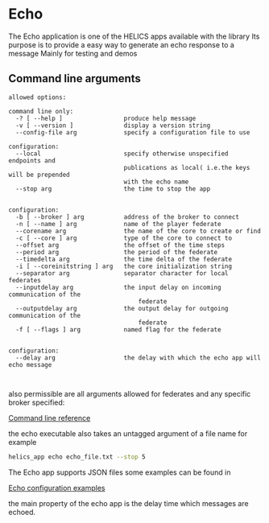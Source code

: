 # Echo

The Echo application is one of the HELICS apps available with the library
Its purpose is to provide a easy way to generate an echo response to a message
Mainly for testing and demos

## Command line arguments

```text
allowed options:

command line only:
  -? [ --help ]                 produce help message
  -v [ --version ]              display a version string
  --config-file arg             specify a configuration file to use

configuration:
  --local                       specify otherwise unspecified endpoints and
                                publications as local( i.e.the keys will be prepended
                                with the echo name
  --stop arg                    the time to stop the app


configuration:
  -b [ --broker ] arg           address of the broker to connect
  -n [ --name ] arg             name of the player federate
  --corename arg                the name of the core to create or find
  -c [ --core ] arg             type of the core to connect to
  --offset arg                  the offset of the time steps
  --period arg                  the period of the federate
  --timedelta arg               the time delta of the federate
  -i [ --coreinitstring ] arg   the core initialization string
  --separator arg               separator character for local federates
  --inputdelay arg              the input delay on incoming communication of the
                                    federate
  --outputdelay arg             the output delay for outgoing communication of the
                                    federate
  -f [ --flags ] arg            named flag for the federate


configuration:
  --delay arg                   the delay with which the echo app will echo message



```

also permissible are all arguments allowed for federates and any specific broker specified:

[Command line reference](cmdArgs.html)

the echo executable also takes an untagged argument of a file name for example

```bash
helics_app echo echo_file.txt --stop 5
```

The Echo app supports JSON files some examples can be found in

[Echo configuration examples](https://github.com/GMLC-TDC/HELICS/tree/master/tests/helics/apps/test_files)

the main property of the echo app is the delay time which messages are echoed.
